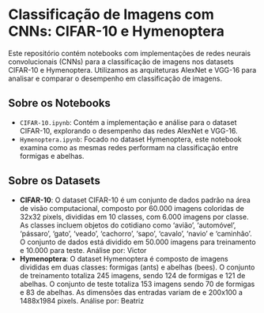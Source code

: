 # Classificação de Imagens com CNNs: CIFAR-10 e Hymenoptera

Este repositório contém notebooks com implementações de redes neurais convolucionais (CNNs) para a classificação de imagens nos datasets CIFAR-10 e Hymenoptera. Utilizamos as arquiteturas AlexNet e VGG-16 para analisar e comparar o desempenho em classificação de imagens.

## Sobre os Notebooks

- `CIFAR-10.ipynb`: Contém a implementação e análise para o dataset CIFAR-10, explorando o desempenho das redes AlexNet e VGG-16.
- `Hymenoptera.ipynb`: Focado no dataset Hymenoptera, este notebook examina como as mesmas redes performam na classificação entre formigas e abelhas.

## Sobre os Datasets

- **CIFAR-10**: O dataset CIFAR-10 é um conjunto de dados padrão na área de visão computacional,
  composto por 60.000 imagens coloridas de 32x32 pixels, divididas em 10 classes, com 6.000
  imagens por classe. As classes incluem objetos do cotidiano como ‘avião’, ‘automóvel’,
  ‘pássaro’, ‘gato’, ‘veado’, ‘cachorro’, ‘sapo’, ‘cavalo’, ‘navio’ e ‘caminhão’. O conjunto de
  dados está dividido em 50.000 imagens para treinamento e 10.000 para teste. Análise por: Victor
- **Hymenoptera**: O dataset Hymenoptera é composto de imagens divididas em duas classes: formigas
  (ants) e abelhas (bees). O conjunto de treinamento totaliza 245 imagens, sendo 124 de
  formigas e 121 de abelhas. O conjunto de teste totaliza 153 imagens sendo 70 de formigas e 83
  de abelhas. As dimensões das entradas variam de e 200x100 a 1488x1984 pixels. Análise por: Beatriz

